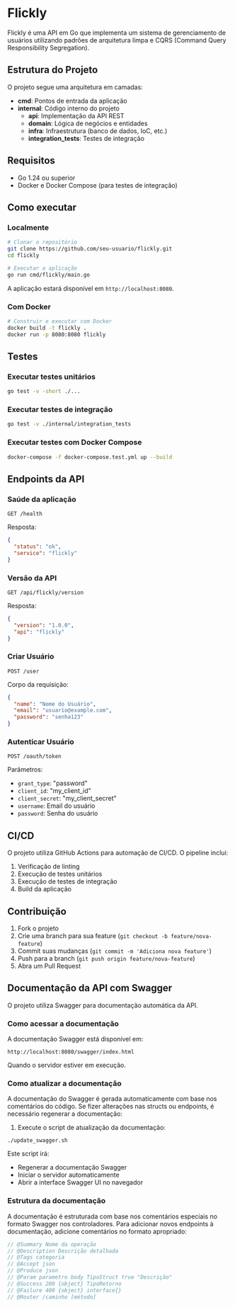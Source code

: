 # Flickly

Flickly é uma API em Go que implementa um sistema de gerenciamento de usuários utilizando padrões de arquitetura limpa e CQRS (Command Query Responsibility Segregation).

## Estrutura do Projeto

O projeto segue uma arquitetura em camadas:

- **cmd**: Pontos de entrada da aplicação
- **internal**: Código interno do projeto
  - **api**: Implementação da API REST
  - **domain**: Lógica de negócios e entidades
  - **infra**: Infraestrutura (banco de dados, IoC, etc.)
  - **integration_tests**: Testes de integração

## Requisitos

- Go 1.24 ou superior
- Docker e Docker Compose (para testes de integração)

## Como executar

### Localmente

```bash
# Clonar o repositório
git clone https://github.com/seu-usuario/flickly.git
cd flickly

# Executar a aplicação
go run cmd/flickly/main.go
```

A aplicação estará disponível em `http://localhost:8080`.

### Com Docker

```bash
# Construir e executar com Docker
docker build -t flickly .
docker run -p 8080:8080 flickly
```

## Testes

### Executar testes unitários

```bash
go test -v -short ./...
```

### Executar testes de integração

```bash
go test -v ./internal/integration_tests
```

### Executar testes com Docker Compose

```bash
docker-compose -f docker-compose.test.yml up --build
```

## Endpoints da API

### Saúde da aplicação

```
GET /health
```

Resposta:
```json
{
  "status": "ok",
  "service": "flickly"
}
```

### Versão da API

```
GET /api/flickly/version
```

Resposta:
```json
{
  "version": "1.0.0",
  "api": "flickly"
}
```

### Criar Usuário

```
POST /user
```

Corpo da requisição:
```json
{
  "name": "Nome do Usuário",
  "email": "usuario@example.com",
  "password": "senha123"
}
```

### Autenticar Usuário

```
POST /oauth/token
```

Parâmetros:
- `grant_type`: "password"
- `client_id`: "my_client_id"
- `client_secret`: "my_client_secret"
- `username`: Email do usuário
- `password`: Senha do usuário

## CI/CD

O projeto utiliza GitHub Actions para automação de CI/CD. O pipeline inclui:

1. Verificação de linting
2. Execução de testes unitários
3. Execução de testes de integração
4. Build da aplicação

## Contribuição

1. Fork o projeto
2. Crie uma branch para sua feature (`git checkout -b feature/nova-feature`)
3. Commit suas mudanças (`git commit -m 'Adiciona nova feature'`)
4. Push para a branch (`git push origin feature/nova-feature`)
5. Abra um Pull Request

## Documentação da API com Swagger

O projeto utiliza Swagger para documentação automática da API.

### Como acessar a documentação

A documentação Swagger está disponível em:
```
http://localhost:8080/swagger/index.html
```
Quando o servidor estiver em execução.

### Como atualizar a documentação

A documentação do Swagger é gerada automaticamente com base nos comentários do código.
Se fizer alterações nas structs ou endpoints, é necessário regenerar a documentação:

1. Execute o script de atualização da documentação:
```
./update_swagger.sh
```

Este script irá:
- Regenerar a documentação Swagger
- Iniciar o servidor automaticamente
- Abrir a interface Swagger UI no navegador

### Estrutura da documentação

A documentação é estruturada com base nos comentários especiais no formato Swagger nos controladores.
Para adicionar novos endpoints à documentação, adicione comentários no formato apropriado:

```go
// @Summary Nome da operação
// @Description Descrição detalhada
// @Tags categoria
// @Accept json
// @Produce json
// @Param parametro body TipoStruct true "Descrição"
// @Success 200 {object} TipoRetorno
// @Failure 400 {object} interface{}
// @Router /caminho [método]
```